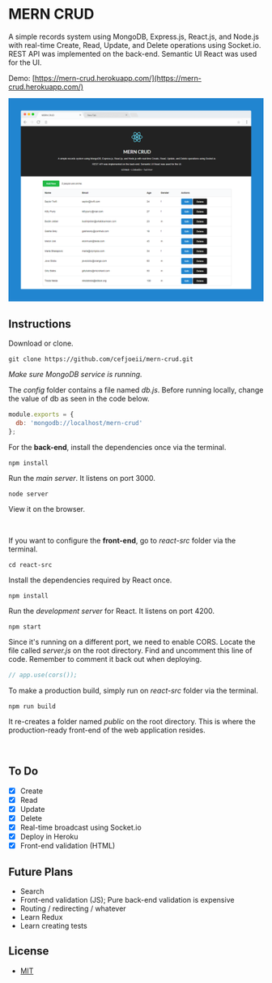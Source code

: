 # MERN CRUD

A simple records system using MongoDB, Express.js, React.js, and Node.js with real-time Create, Read, Update, and Delete operations using Socket.io. REST API was implemented on the back-end. Semantic UI React was used for the UI.

Demo: [https://mern-crud.herokuapp.com/](https://mern-crud.herokuapp.com/)

![MERN CRUD Screenshot](screenshot.png)

## Instructions

Download or clone.
```
git clone https://github.com/cefjoeii/mern-crud.git
```


*Make sure MongoDB service is running.*

The *config* folder contains a file named *db.js*. Before running locally, change the value of db as seen in the code below.
```js
module.exports = {
  db: 'mongodb://localhost/mern-crud'
};
```

For the **back-end**, install the dependencies once via the terminal.
```
npm install
```

Run the *main server*. It listens on port 3000.
```
node server
```
View it on the browser.

<br>

If you want to configure the **front-end**, go to *react-src* folder via the terminal.

```
cd react-src
```

Install the dependencies required by React once.
```
npm install
```

Run the *development server* for React. It listens on port 4200.
```
npm start
```
Since it's running on a different port, we need to enable CORS. Locate the file called *server.js* on the root directory. Find and uncomment this line of code. Remember to comment it back out when deploying.
```js
// app.use(cors());
```

To make a production build, simply run on *react-src* folder via the terminal.
```
npm run build
```

It re-creates a folder named *public* on the root directory. This is where the production-ready front-end of the web application resides.

<br>

## To Do

- [x] Create
- [x] Read
- [x] Update
- [x] Delete
- [x] Real-time broadcast using Socket.io
- [x] Deploy in Heroku
- [x] Front-end validation (HTML)

## Future Plans

* Search
* Front-end validation (JS); Pure back-end validation is expensive
* Routing / redirecting / whatever
* Learn Redux
* Learn creating tests

## License
* [MIT](LICENSE)
